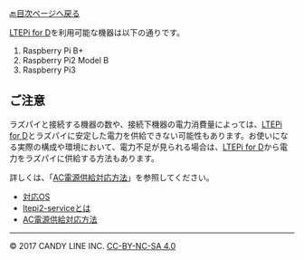 [🔙目次ページへ戻る](README.md)

[LTEPi for D](https://www.candy-line.io/製品一覧/ltepi-for-d/)を利用可能な機器は以下の通りです。

1. Raspberry Pi B+
1. Raspberry Pi2 Model B
1. Raspberry Pi3

## ご注意

ラズパイと接続する機器の数や、接続下機器の電力消費量によっては、[LTEPi for D](https://www.candy-line.io/製品一覧/ltepi-for-d/)とラズパイに安定した電力を供給できない可能性もあります。お使いになる実際の構成や環境において、電力不足が見られる場合は、[LTEPi for D](https://www.candy-line.io/製品一覧/ltepi-for-d/)から電力をラズパイに供給する方法もあります。

詳しくは、「[AC電源供給対応方法](📌Raspberry-Pi3対応方法.md)」を参照してください。


* [対応OS](対応OS.md)
* [ltepi2-serviceとは](ltepi2-serviceとは.md)
* [AC電源供給対応方法](📌Raspberry-Pi3対応方法.md)

---
© 2017 CANDY LINE INC. [CC-BY-NC-SA 4.0](https://creativecommons.org/licenses/by-nc-sa/4.0/)
